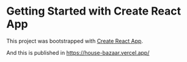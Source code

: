 # Getting Started with Create React App

This project was bootstrapped with [Create React App](https://github.com/facebook/create-react-app).


And this is published in https://house-bazaar.vercel.app/
